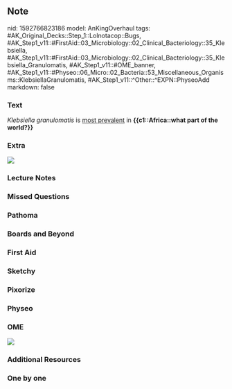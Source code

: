 ## Note
nid: 1592766823186
model: AnKingOverhaul
tags: #AK_Original_Decks::Step_1::Lolnotacop::Bugs, #AK_Step1_v11::#FirstAid::03_Microbiology::02_Clinical_Bacteriology::35_Klebsiella, #AK_Step1_v11::#FirstAid::03_Microbiology::02_Clinical_Bacteriology::35_Klebsiella_Granulomatis, #AK_Step1_v11::#OME_banner, #AK_Step1_v11::#Physeo::06_Micro::02_Bacteria::53_Miscellaneous_Organisms::KlebsiellaGranulomatis, #AK_Step1_v11::^Other::^EXPN::PhyseoAdd
markdown: false

### Text
<i>Klebsiella granulomatis</i> is <u>most prevalent</u> in
<b>{{c1::Africa::what part of the world?}}</b>

### Extra
<img src="genitalulcer_1566160514431.png">

### Lecture Notes


### Missed Questions


### Pathoma


### Boards and Beyond


### First Aid


### Sketchy


### Pixorize


### Physeo


### OME
<div class="ome-widget">
  <a href="https://onlinemeded.org?ref=anki"><img src=
  "_OME_AnkiFlashcards_General_3.png"></a>
</div>

### Additional Resources


### One by one

